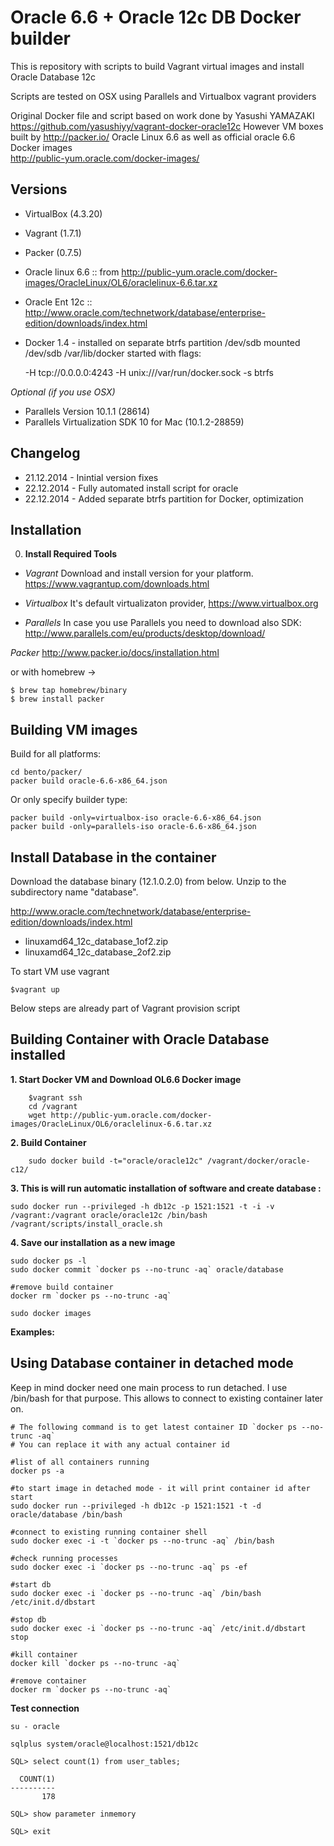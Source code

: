Oracle 6.6 + Oracle 12c DB Docker builder  
=============================================

This is repository with scripts to build Vagrant virtual images and install Oracle Database 12c

Scripts are tested on OSX using Parallels and Virtualbox vagrant providers

Original Docker file and script based on work done by Yasushi YAMAZAKI https://github.com/yasushiyy/vagrant-docker-oracle12c
However VM boxes built by http://packer.io/ Oracle Linux 6.6  as well as official oracle 6.6 Docker images  
http://public-yum.oracle.com/docker-images/

Versions
-------------------------------------------------

- VirtualBox (4.3.20)
- Vagrant (1.7.1)
- Packer  (0.7.5)
- Oracle linux 6.6  :: from http://public-yum.oracle.com/docker-images/OracleLinux/OL6/oraclelinux-6.6.tar.xz 
- Oracle Ent 12c    :: http://www.oracle.com/technetwork/database/enterprise-edition/downloads/index.html 
- Docker 1.4  - installed on separate btrfs partition /dev/sdb mounted /dev/sdb /var/lib/docker 
    started with flags:

     -H tcp://0.0.0.0:4243 -H unix:///var/run/docker.sock -s btrfs

_Optional (if you use OSX)_

- Parallels Version 10.1.1 (28614)  
- Parallels Virtualization SDK 10 for Mac (10.1.2-28859)


Changelog
-------------------------------------------------
- 21.12.2014 - Inintial version fixes 
- 22.12.2014 - Fully automated install script for oracle 
- 22.12.2014 - Added separate btrfs partition for Docker, optimization


Installation
-------------------------------------------------

0. __Install Required Tools__
    
- _Vagrant_
 Download and install version for your platform.
 https://www.vagrantup.com/downloads.html

- _Virtualbox_
 It's default virtualizaton provider, 
 https://www.virtualbox.org

- _Parallels_
 In case you use Parallels you need to download also SDK:
 http://www.parallels.com/eu/products/desktop/download/

_Packer_
 http://www.packer.io/docs/installation.html

or with homebrew ->

    $ brew tap homebrew/binary
    $ brew install packer


Building VM images  
-------------------------------------------------
Build for all platforms: 

    cd bento/packer/
    packer build oracle-6.6-x86_64.json

Or only specify builder type:

    packer build -only=virtualbox-iso oracle-6.6-x86_64.json
    packer build -only=parallels-iso oracle-6.6-x86_64.json


Install Database in the container
-------------------------------------------------

Download the database binary (12.1.0.2.0) from below.  Unzip to the subdirectory name "database".

http://www.oracle.com/technetwork/database/enterprise-edition/downloads/index.html

* linuxamd64_12c_database_1of2.zip
* linuxamd64_12c_database_2of2.zip

To start VM use vagrant

    $vagrant up


Below steps are already part of Vagrant provision script


Building Container with Oracle Database installed
-------------------------------------------------

__1. Start Docker VM and Download OL6.6 Docker image__

```    
    $vagrant ssh
    cd /vagrant
    wget http://public-yum.oracle.com/docker-images/OracleLinux/OL6/oraclelinux-6.6.tar.xz
```

__2. Build Container__

```    
    sudo docker build -t="oracle/oracle12c" /vagrant/docker/oracle-c12/
```


__3. This is will run automatic installation of software and create database :__

```
sudo docker run --privileged -h db12c -p 1521:1521 -t -i -v /vagrant:/vagrant oracle/oracle12c /bin/bash /vagrant/scripts/install_oracle.sh
```

__4. Save our installation as a new image__
```
sudo docker ps -l
sudo docker commit `docker ps --no-trunc -aq` oracle/database

#remove build container
docker rm `docker ps --no-trunc -aq`

sudo docker images

```

__Examples:__ 

Using Database container in detached mode
-------------------------------------------------

Keep in mind docker need one main process to run detached.
I use /bin/bash for that purpose. This allows to connect to existing container later on.

```
# The following command is to get latest container ID `docker ps --no-trunc -aq`
# You can replace it with any actual container id

#list of all containers running
docker ps -a

#to start image in detached mode - it will print container id after start
sudo docker run --privileged -h db12c -p 1521:1521 -t -d oracle/database /bin/bash

#connect to existing running container shell
sudo docker exec -i -t `docker ps --no-trunc -aq` /bin/bash

#check running processes
sudo docker exec -i `docker ps --no-trunc -aq` ps -ef

#start db
sudo docker exec -i `docker ps --no-trunc -aq` /bin/bash  /etc/init.d/dbstart

#stop db
sudo docker exec -i `docker ps --no-trunc -aq` /etc/init.d/dbstart stop

#kill container
docker kill `docker ps --no-trunc -aq`

#remove container
docker rm `docker ps --no-trunc -aq`

```

__Test connection__
```
su - oracle

sqlplus system/oracle@localhost:1521/db12c

SQL> select count(1) from user_tables;

  COUNT(1)
----------
       178

SQL> show parameter inmemory

SQL> exit
```
